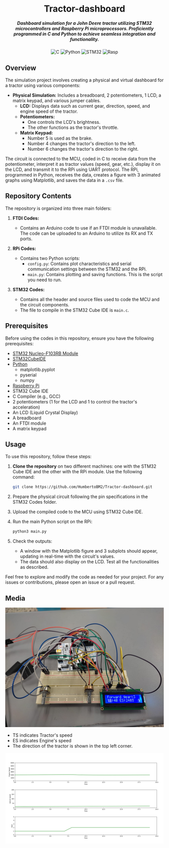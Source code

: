 <div align="center">

# Tractor-dashboard

##### Dashboard simulation for a John Deere tractor utilizing STM32 microcontrollers and Raspberry Pi microprocessors. Proficiently programmed in C and Python to achieve seamless integration and functionality. 

![C](https://img.shields.io/badge/c-%2300599C.svg?style=for-the-badge&logo=c&logoColor=white)
![Python](https://img.shields.io/badge/python-3670A0?style=for-the-badge&logo=python&logoColor=ffdd54)
![STM32](https://img.shields.io/badge/STM32-blue?style=for-the-badge&logo=STM32)
![Rasp](https://img.shields.io/badge/Raspberry%20Pi-gray?style=for-the-badge&logo=Raspberry%20Pi)

</div>

## Overview

The simulation project involves creating a physical and virtual dashboard for a tractor using various components:
- **Physical Simulation:** Includes a breadboard, 2 potentiometers, 1 LCD, a matrix keypad, and various jumper cables.
  - **LCD:** Displays data such as current gear, direction, speed, and engine speed of the tractor.
  - **Potentiometers:** 
    - One controls the LCD's brightness.
    - The other functions as the tractor's throttle.
  - **Matrix Keypad:** 
    - Number 5 is used as the brake.
    - Number 4 changes the tractor's direction to the left.
    - Number 6 changes the tractor's direction to the right.

The circuit is connected to the MCU, coded in C to receive data from the potentiometer, interpret it as tractor values (speed, gear, etc.), display it on the LCD, and transmit it to the RPi using UART protocol. The RPi, programmed in Python, receives the data, creates a figure with 3 animated graphs using Matplotlib, and saves the data in a `.csv` file.

## Repository Contents

The repository is organized into three main folders:

1. **FTDI Codes:**
   - Contains an Arduino code to use if an FTDI module is unavailable. The code can be uploaded to an Arduino to utilize its RX and TX ports.

2. **RPi Codes:**
   - Contains two Python scripts:
     - `config.py`: Contains plot characteristics and serial communication settings between the STM32 and the RPi.
     - `main.py`: Contains plotting and saving functions. This is the script you need to run.

3. **STM32 Codes:**
   - Contains all the header and source files used to code the MCU and the circuit components.
   - The file to compile in the STM32 Cube IDE is `main.c`.


## Prerequisites
Before using the codes in this repository, ensure you have the following prerequisites:
- [STM32 Nucleo-F103RB Module](https://www.st.com/en/evaluation-tools/nucleo-f103rb.html)
- [STM32CubeIDE](https://www.st.com/en/development-tools/stm32cubeide.html)
- [Python](https://www.python.org/downloads/)
  - matplotlib.pyplot
  - pyserial
  - numpy
- [Raspberry Pi](https://www.raspberrypi.com/products/)
- STM32 Cube IDE
- C Compiler (e.g., GCC)
- 2 potentiometers (1 for the LCD and 1 to control the tractor's acceleration)
- An LCD (Liquid Crystal Display)
- A breadboard
- An FTDI module
- A matrix keypad

## Usage

To use this repository, follow these steps:

1. **Clone the repository** on two different machines: one with the STM32 Cube IDE and the other with the RPi module. Use the following command:
   ```bash
   git clone https://github.com/HumbertoBM2/Tractor-dashboard.git
   ```
2. Prepare the physical circuit following the pin specifications in the STM32 Codes folder.

3. Upload the compiled code to the MCU using STM32 Cube IDE.

4. Run the main Python script on the RPi:
   ```python
   python3 main.py
   ```
5. Check the outputs:
   - A window with the Matplotlib figure and 3 subplots should appear, updating in real-time with the circuit's values.
   - The data should also display on the LCD. Test all the functionalities as described.

Feel free to explore and modify the code as needed for your project. For any issues or contributions, please open an issue or a pull request.

## Media

![Demopic](demopic.jpg)

- TS indicates Tractor's speed
- ES indicates Engine's speed
- The direction of the tractor is shown in the top left corner.




![plotdemo](plotdemo.png)


